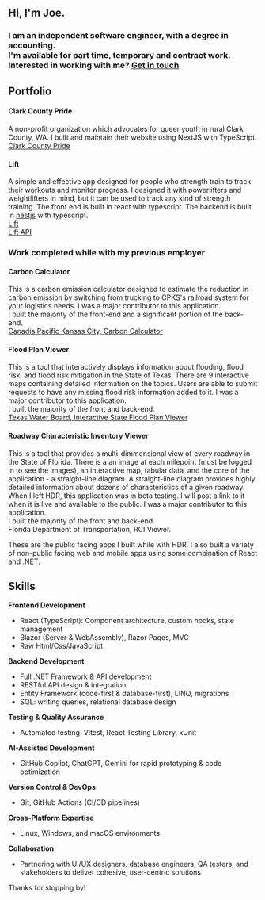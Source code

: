 ## Hi, I'm Joe.
### I am an independent software engineer, with a degree in accounting.<br/>I'm available for part time, temporary and contract work. Interested in working with me? [Get in touch](https://josephplaugher.com)<br/>
## Portfolio
#### Clark County Pride
A non-profit organization which advocates for queer youth in rural Clark County, WA.
I built and maintain their website using NextJS with TypeScript.
[Clark County Pride](https://clarkcountypride.com)

#### Lift
A simple and effective app designed for people who strength train to track their workouts and monitor progress. I designed it with powerlifters and weightlifters in mind, but it can be used to track any kind of strength training. The front end is built in react with typescript. The backend is built in [nestjs](https://nestjs.com/) with typescript.<br/>
[Lift](https://github.com/josephplaugher/lift)<br/> 
[Lift API](https://github.com/josephplaugher/liftapi)

### Work completed while with my previous employer
#### Carbon Calculator 
This is a carbon emission calculator designed to estimate the reduction in carbon emission by switching from trucking to CPKS's railroad system for your logistics needs.
I was a major contributor to this application.<br/> 
I built the majority of the front-end and a significant portion of the back-end.<br/>
[Canadia Pacific Kansas City, Carbon Calculator](https://www.cpkcr.com/en/sustainability/cpkc-carbon-calculator)

#### Flood Plan Viewer
This is a tool that interactively displays information about flooding, flood risk, and flood risk mitigation in the State of Texas. There are 9 interactive maps containing detailed information on the topics. Users are able to submit requests to have any missing flood risk information added to it.
I was a major contributor to this application.<br/>
I built the majority of the front and back-end.<br/>
[Texas Water Board, Interactive State Flood Plan Viewer](https://texasstatefloodplan.org/overview)

#### Roadway Characteristic Inventory Viewer
This is a tool that provides a multi-dimmensional view of every roadway in the State of Florida. There is a an image at each milepoint (must be logged in to see the images), an interactive map, tabular data, and the core of the application - a straight-line diagram. A straight-line diagram provides highly detailed information about dozens of characteristics of a given roadway. When I left HDR, this application was in beta testing. I will post a link to it when it is live and available to the public.
I was a major contributor to this application.<br/>
I built the majority of the front and back-end.<br/>
Florida Department of Transportation, RCI Viewer.

These are the public facing apps I built while with HDR. I also built a variety of non-public facing web and mobile apps using some combination of React and .NET.

## Skills

**Frontend Development**
- React (TypeScript): Component architecture, custom hooks, state management
- Blazor (Server & WebAssembly), Razor Pages, MVC
- Raw Html/Css/JavaScript

**Backend Development**
- Full .NET Framework & API development
- RESTful API design & integration
- Entity Framework (code-first & database-first), LINQ, migrations
- SQL: writing queries, relational database design

**Testing & Quality Assurance**
- Automated testing: Vitest, React Testing Library, xUnit

**AI-Assisted Development**
- GitHub Copilot, ChatGPT, Gemini for rapid prototyping & code optimization

**Version Control & DevOps**
- Git, GitHub Actions (CI/CD pipelines)

**Cross-Platform Expertise**
- Linux, Windows, and macOS environments

**Collaboration**
- Partnering with UI/UX designers, database engineers, QA testers, and stakeholders to deliver cohesive, user-centric solutions

Thanks for stopping by!
